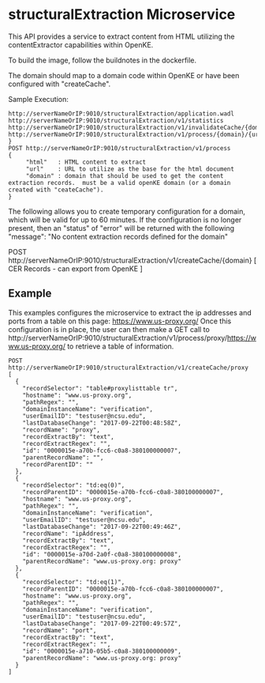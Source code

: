 # structuralExtraction Microservice
This API provides a service to extract content from HTML utilizing the contentExtractor capabilities within OpenKE.

To build the image, follow the buildnotes in the dockerfile.

The domain should map to a domain code within OpenKE or have been configured with "createCache".

Sample Execution:
```
http://serverNameOrIP:9010/structuralExtraction/application.wadl
http://serverNameOrIP:9010/structuralExtraction/v1/statistics
http://serverNameOrIP:9010/structuralExtraction/v1/invalidateCache/{domain}
http://serverNameOrIP:9010/structuralExtraction/v1/process/{domain}/{url }
POST http://serverNameOrIP:9010/structuralExtraction/v1/process
{
	 "html"   : HTML content to extract
	 "url"    : URL to utilize as the base for the html document
	 "domain" : domain that should be used to get the content extraction records.  must be a valid openKE domain (or a domain created with "ceateCache").
}
```
The following allows you to create temporary configuration for a domain,
which will be valid for up to 60 minutes.  If the configuration is no longer present, then an "status" of "error"
will be returned with the following "message": "No content extraction records defined for the domain"

POST http://serverNameOrIP:9010/structuralExtraction/v1/createCache/{domain}
[
CER Records - can export from OpenKE
]

## Example
This examples configures the microservice to extract the ip addresses and ports from a table on this page: https://www.us-proxy.org/
Once this configuration is in place, the user can then make a GET call to http://serverNameOrIP:9010/structuralExtraction/v1/process/proxy/https://www.us-proxy.org/
to retrieve a table of information.

```
POST http://serverNameOrIP:9010/structuralExtraction/v1/createCache/proxy
[
  {
    "recordSelector": "table#proxylisttable tr",
    "hostname": "www.us-proxy.org",
    "pathRegex": "",
    "domainInstanceName": "verification",
    "userEmailID": "testuser@ncsu.edu",
    "lastDatabaseChange": "2017-09-22T00:48:58Z",
    "recordName": "proxy",
    "recordExtractBy": "text",
    "recordExtractRegex": "",
    "id": "0000015e-a70b-fcc6-c0a8-380100000007",
    "parentRecordName": "",
    "recordParentID": ""
  },
  {
    "recordSelector": "td:eq(0)",
    "recordParentID": "0000015e-a70b-fcc6-c0a8-380100000007",
    "hostname": "www.us-proxy.org",
    "pathRegex": "",
    "domainInstanceName": "verification",
    "userEmailID": "testuser@ncsu.edu",
    "lastDatabaseChange": "2017-09-22T00:49:46Z",
    "recordName": "ipAddress",
    "recordExtractBy": "text",
    "recordExtractRegex": "",
    "id": "0000015e-a70d-2a0f-c0a8-380100000008",
    "parentRecordName": "www.us-proxy.org: proxy"
  },
  {
    "recordSelector": "td:eq(1)",
    "recordParentID": "0000015e-a70b-fcc6-c0a8-380100000007",
    "hostname": "www.us-proxy.org",
    "pathRegex": "",
    "domainInstanceName": "verification",
    "userEmailID": "testuser@ncsu.edu",
    "lastDatabaseChange": "2017-09-22T00:49:57Z",
    "recordName": "port",
    "recordExtractBy": "text",
    "recordExtractRegex": "",
    "id": "0000015e-a710-05b5-c0a8-380100000009",
    "parentRecordName": "www.us-proxy.org: proxy"
  }
]
```
